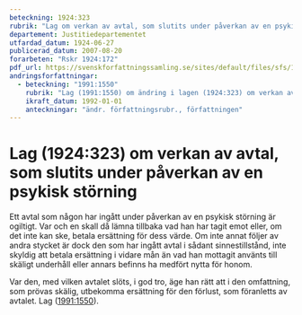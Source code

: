 ```yaml
---
beteckning: 1924:323
rubrik: "Lag om verkan av avtal, som slutits under påverkan av en psykisk störning"
departement: Justitiedepartementet
utfardad_datum: 1924-06-27
publicerad_datum: 2007-08-20
forarbeten: "Rskr 1924:172"
pdf_url: https://svenskforfattningssamling.se/sites/default/files/sfs/1924-06/SFS1924-323.pdf
andringsforfattningar:
  - beteckning: "1991:1550"
    rubrik: "Lag (1991:1550) om ändring i lagen (1924:323) om verkan av avtal, som slutits under inflytande av rubbad själsverksamhet"
    ikraft_datum: 1992-01-01
    anteckningar: "ändr. författningsrubr., författningen"
---
```


# Lag (1924:323) om verkan av avtal, som slutits under påverkan av en psykisk störning

Ett avtal som någon har ingått under påverkan av en psykisk störning är ogiltigt. Var och en skall då lämna tillbaka vad han har tagit emot eller, om  det inte kan ske, betala ersättning för dess värde. Om inte annat följer av  andra stycket är dock den som har ingått avtal i sådant sinnestillstånd, inte  skyldig att betala ersättning i vidare mån än vad han mottagit använts till  skäligt underhåll eller annars befinns ha medfört nytta för honom.

Var den, med vilken avtalet slöts, i god tro, äge han rätt att i den omfattning, som prövas skälig, utbekomma ersättning för den förlust, som föranletts av avtalet. Lag ([1991:1550](https://selex.se/eli/sfs/1991/1550)).